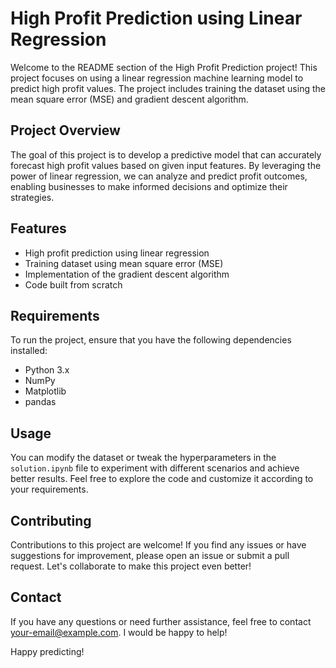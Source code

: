 # High Profit Prediction using Linear Regression

Welcome to the README section of the High Profit Prediction project! This project focuses on using a linear regression machine learning model to predict high profit values. The project includes training the dataset using the mean square error (MSE) and gradient descent algorithm. 

## Project Overview

The goal of this project is to develop a predictive model that can accurately forecast high profit values based on given input features. By leveraging the power of linear regression, we can analyze and predict profit outcomes, enabling businesses to make informed decisions and optimize their strategies.

## Features

- High profit prediction using linear regression
- Training dataset using mean square error (MSE)
- Implementation of the gradient descent algorithm
- Code built from scratch

## Requirements

To run the project, ensure that you have the following dependencies installed:

- Python 3.x
- NumPy
- Matplotlib
- pandas

## Usage

You can modify the dataset or tweak the hyperparameters in the `solution.ipynb` file to experiment with different scenarios and achieve better results. Feel free to explore the code and customize it according to your requirements.

## Contributing

Contributions to this project are welcome! If you find any issues or have suggestions for improvement, please open an issue or submit a pull request. Let's collaborate to make this project even better!

## Contact

If you have any questions or need further assistance, feel free to contact [your-email@example.com](mailto:bishwanathjanaavengers@gmail.com). I would be happy to help!

Happy predicting!
